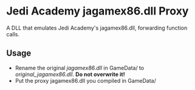 Jedi Academy jagamex86.dll Proxy
================================

A DLL that emulates Jedi Academy's jagamex86.dll, forwarding function calls.

Usage
-----

* Rename the original *jagamex86.dll* in GameData/ to *original_jagamex86.dll*. **Do not overwrite it!**
* Put the proxy jagamex86.dll you compiled in GameData/